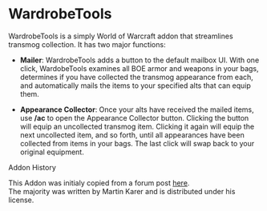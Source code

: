 # WardrobeTools

WardrobeTools is a simply World of Warcraft addon that streamlines transmog collection. It has two major functions:

* **Mailer**: WardrobeTools adds a button to the default mailbox UI. With one click, WardobeTools examines all BOE armor and weapons in your bags, determines if you have collected the transmog appearance from each, and automatically mails the items to your specified alts that can equip them.

* **Appearance Collector**: Once your alts have received the mailed items, use **/ac** to open the Appearance Collector button. Clicking the button will equip an uncollected transmog item. Clicking it again will equip the next uncollected item, and so forth, until all appearances have been collected from items in your bags. The last click will swap back to your original equipment.

Addon History

This Addon was initialy copied from a forum post [here](http://stormspire.net/general-tradeskillmaster-discussion/18409-mailing-groups-boe-armor-classes-post169681.html#post169681).  
The majority was written by Martin Karer and is distributed under his license.
